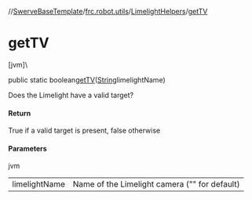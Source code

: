 //[SwerveBaseTemplate](../../../index.md)/[frc.robot.utils](../index.md)/[LimelightHelpers](index.md)/[getTV](get-t-v.md)

# getTV

[jvm]\

public static boolean[getTV](get-t-v.md)([String](https://docs.oracle.com/javase/8/docs/api/java/lang/String.html)limelightName)

Does the Limelight have a valid target?

#### Return

True if a valid target is present, false otherwise

#### Parameters

jvm

| | |
|---|---|
| limelightName | Name of the Limelight camera (&quot;&quot; for default) |
